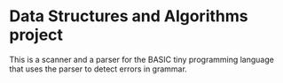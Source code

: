 # Data Structures and Algorithms project
This is a scanner and a parser for the BASIC tiny programming language that uses the parser to detect errors in grammar.

